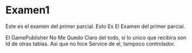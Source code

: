 # Examen1
Este es el examen del primer parcial. 
Esto Es El Examen del primer parcial.

El GamePublisher No Me Quedo Claro del todo, si lo unico que recibira son Id de otras tablas. Asi que no hice Service de el, tampoco controlador. 